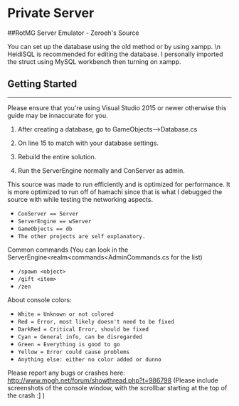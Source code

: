 # Private Server
##RotMG Server Emulator - Zeroeh's Source

You can set up the database using the old method or by using xampp. \n
HeidiSQL is recommended for editing the database. I personally imported the struct using MySQL workbench then turning on xampp.

## Getting Started
----------------------------------------
Please ensure that you're using Visual Studio 2015 or newer otherwise this guide may be innaccurate for you.

1) After creating a database, go to GameObjects-->Database.cs

2) On line 15 to match with your database settings.

3) Rebuild the entire solution.

4) Run the ServerEngine normally and ConServer as admin.

This source was made to run efficiently and is optimized for performance. It is more optimized to run off of hamachi since that is what I debugged the source with while testing the 
networking aspects.

- `ConServer == Server`
- `ServerEngine == wServer`
- `GameObjects == db`
- `The other projects are self explanatory.`

Common commands (You can look in the ServerEngine<realm<commands<AdminCommands.cs for the list)
- `/spawn <object>`
- `/gift <item>`
- `/zen`

About console colors:
- `White = Unknown or not colored`
- `Red = Error, most likely doesn't need to be fixed`
- `DarkRed = Critical Error, should be fixed`
- `Cyan = General info, can be disregarded`
- `Green = Everything is good to go`
- `Yellow = Error could cause problems`
- `Anything else: either no color added or dunno`

Please report any bugs or crashes here: http://www.mpgh.net/forum/showthread.php?t=986798 (Please include screenshots of the console window, with the scrollbar starting at the top of the crash :]  )